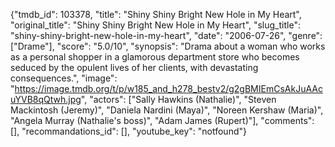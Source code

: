 {"tmdb_id": 103378, "title": "Shiny Shiny Bright New Hole in My Heart", "original_title": "Shiny Shiny Bright New Hole in My Heart", "slug_title": "shiny-shiny-bright-new-hole-in-my-heart", "date": "2006-07-26", "genre": ["Drame"], "score": "5.0/10", "synopsis": "Drama about a woman who works as a personal shopper in a glamorous department store who becomes seduced by the opulent lives of her clients, with devastating consequences.", "image": "https://image.tmdb.org/t/p/w185_and_h278_bestv2/g2gBMIEmCsAkJuAAcuYVB8qQtwh.jpg", "actors": ["Sally Hawkins (Nathalie)", "Steven Mackintosh (Jeremy)", "Daniela Nardini (Maya)", "Noreen Kershaw (Maria)", "Angela Murray (Nathalie's boss)", "Adam James (Rupert)"], "comments": [], "recommandations_id": [], "youtube_key": "notfound"}